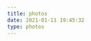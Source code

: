 ```yaml
---
title: photos
date: 2021-01-11 19:45:32
type: photos
---
```

<!-- <script src="https://cdn.bootcss.com/jquery_lazyload/1.9.7/jquery.lazyload.js"></script>
<script src="https://unpkg.com/minigrid@3.1.1/dist/minigrid.min.js"></script>

<div class="ImageGrid"></div>

<script src="/photos/photo.js"></script> -->